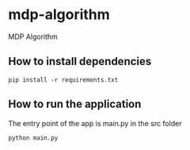 # mdp-algorithm
MDP Algorithm

## How to install dependencies
```
pip install -r requirements.txt
```

## How to run the application
The entry point of the app is main.py in the src folder
```
python main.py
```